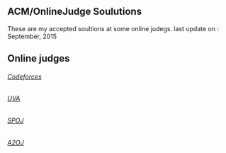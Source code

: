 ## ACM/OnlineJudge Soulutions
These are my accepted soultions at some online judegs.
last update on : September, 2015

## Online judges
###### [Codeforces](http://codeforces.com/)
###### [UVA](https://uva.onlinejudge.org/)
###### [SPOJ](http://www.spoj.com/)
###### [A2OJ](https://a2oj.com/)
